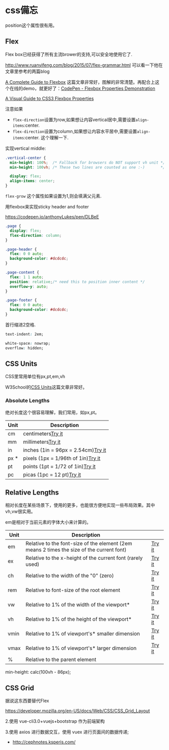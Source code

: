 # css備忘

position这个属性很有用。

## Flex

Flex box已经获得了所有主流brower的支持,可以安全地使用它了.

http://www.ruanyifeng.com/blog/2015/07/flex-grammar.html  可以看一下他在文章里参考的两篇blog

[A Complete Guide to Flexbox](https://css-tricks.com/snippets/css/a-guide-to-flexbox/)  这篇文章非常好，图解的非常清楚。再配合上这个在线的demo，就更好了：[CodePen - Flexbox Properties Demonstration](https://codepen.io/justd/full/yydezN/)



[A Visual Guide to CSS3 Flexbox Properties](https://scotch.io/tutorials/a-visual-guide-to-css3-flexbox-properties)

注意如果 

* `flex-direction`设置为row,如果想让内容vertical居中,需要设置`align-items`:center.
* `flex-direction`设置为column,如果想让内容水平居中,需要设置`align-items`:center.
  这个理解一下.

实现vertical middle:

```css
.vertical-center {
  min-height: 100%;  /* Fallback for browsers do NOT support vh unit */
  min-height: 100vh; /* These two lines are counted as one :-)       */

  display: flex;
  align-items: center;
}
```

`flex-grow` 这个属性如果设置为1,则会填满父元素.

用flexbox来实现sticky header and footer 

https://codepen.io/anthonyLukes/pen/DLBeE

```css
.page {
  display: flex;
  flex-direction: column;
}

.page-header {
  flex: 0 0 auto;
  background-color: #dcdcdc;
}

.page-content {
  flex: 1 1 auto;
  position: relative;/* need this to position inner content */
  overflow-y: auto;
}

.page-footer {
  flex: 0 0 auto;
  background-color: #dcdcdc;
}
```

首行缩进2空格.

```css
text-indent: 2em;
```

```css
white-space: nowrap;
overflow: hidden;    
```



## CSS Units

CSS里常用单位有px,pt,em,vh

W3School的[CSS Units](https://www.w3schools.com/cssref/css_units.asp)这篇文章非常好。



### Absolute Lengths

绝对长度这个很容易理解，我们常用，如px,pt。

| Unit | Description                                                                                              |
| ---- | -------------------------------------------------------------------------------------------------------- |
| cm   | centimeters[Try it](https://www.w3schools.com/cssref/tryit.asp?filename=trycss_unit_cm)                  |
| mm   | millimeters[Try it](https://www.w3schools.com/cssref/tryit.asp?filename=trycss_unit_mm)                  |
| in   | inches (1in = 96px = 2.54cm)[Try it](https://www.w3schools.com/cssref/tryit.asp?filename=trycss_unit_in) |
| px * | pixels (1px = 1/96th of 1in)[Try it](https://www.w3schools.com/cssref/tryit.asp?filename=trycss_unit_px) |
| pt   | points (1pt = 1/72 of 1in)[Try it](https://www.w3schools.com/cssref/tryit.asp?filename=trycss_unit_pt)   |
| pc   | picas (1pc = 12 pt)[Try it](https://www.w3schools.com/cssref/tryit.asp?filename=trycss_unit_pc)          |

## Relative Lengths

相对长度在某些场景下，使用的更多，也能很方便地实现一些布局效果。其中vh,vw很实用。

em是相对于当前元素的字体大小来计算的。

| Unit | Description                                                                               |                                                                                |
| ---- | ----------------------------------------------------------------------------------------- | ------------------------------------------------------------------------------ |
| em   | Relative to the font-size of the element (2em means 2 times the size of the current font) | [Try it](https://www.w3schools.com/cssref/tryit.asp?filename=trycss_unit_em)   |
| ex   | Relative to the x-height of the current font (rarely used)                                | [Try it](https://www.w3schools.com/cssref/tryit.asp?filename=trycss_unit_ex)   |
| ch   | Relative to the width of the "0" (zero)                                                   | [Try it](https://www.w3schools.com/cssref/tryit.asp?filename=trycss_unit_ch)   |
| rem  | Relative to font-size of the root element                                                 | [Try it](https://www.w3schools.com/cssref/tryit.asp?filename=trycss_unit_rem)  |
| vw   | Relative to 1% of the width of the viewport*                                              | [Try it](https://www.w3schools.com/cssref/tryit.asp?filename=trycss_unit_vw)   |
| vh   | Relative to 1% of the height of the viewport*                                             | [Try it](https://www.w3schools.com/cssref/tryit.asp?filename=trycss_unit_vh)   |
| vmin | Relative to 1% of viewport's* smaller dimension                                           | [Try it](https://www.w3schools.com/cssref/tryit.asp?filename=trycss_unit_vmin) |
| vmax | Relative to 1% of viewport's* larger dimension                                            | [Try it](https://www.w3schools.com/cssref/tryit.asp?filename=trycss_unit_vmax) |
| %    | Relative to the parent element                                                            |                                                                                |

min-height: calc(100vh - 86px);







## CSS Grid

据说这东西要替代Flex

https://developer.mozilla.org/en-US/docs/Web/CSS/CSS_Grid_Layout

2.使用 vue-cli3.0+vuejs+bootstrap 作为前端架构 

3.使用 axios 进行数据交互，使用 vuex 进行页面间的数据传递; 

* http://cephnotes.ksperis.com/
